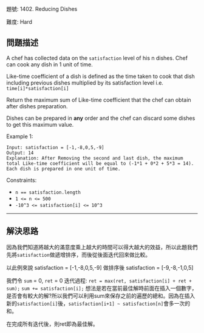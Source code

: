題號: 1402. Reducing Dishes

難度: Hard

## 問題描述
A chef has collected data on the `satisfaction` level of his n dishes. Chef can cook any dish in 1 unit of time.

Like-time coefficient of a dish is defined as the time taken to cook that dish including previous dishes multiplied by its satisfaction level  i.e.  `time[i]*satisfaction[i]`

Return the maximum sum of Like-time coefficient that the chef can obtain after dishes preparation.

Dishes can be prepared in **any** order and the chef can discard some dishes to get this maximum value.


Example 1:

```
Input: satisfaction = [-1,-8,0,5,-9]
Output: 14
Explanation: After Removing the second and last dish, the maximum total Like-time coefficient will be equal to (-1*1 + 0*2 + 5*3 = 14). Each dish is prepared in one unit of time.
```

Constraints:

- `n == satisfaction.length`
- `1 <= n <= 500`
- `-10^3 <= satisfaction[i] <= 10^3`

---
## 解決思路

因為我們知道將越大的滿意度乘上越大的時間可以得大越大的效益，所以此題我們先將`satisfaction`做遞增排序，而後從後面迭代回來做比較。

以此例來說
satisfaction = [-1,-8,0,5,-9]
做排序後
satisfaction = [-9,-8,-1,0,5]


我們令 `sum` = 0, `ret` = 0 
迭代過程:
`ret = max(ret, satisfaction[i] + ret + sum);`
`sum += satisfaction[i];`
想法是若在當前最佳解時前面在插入一個數字，是否會有較大的解?所以我們可以利用sum來保存之前的遍歷的總和。因為在插入新的`satisfaction[i]`後，`satisfaction[i+1] ~ satisfaction[n]`會多一次的和。

在完成所有迭代後，則ret即為最佳解。
